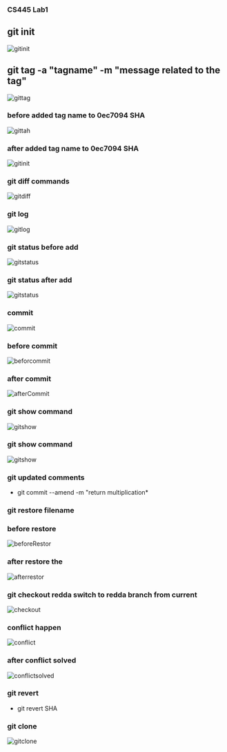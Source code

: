### CS445 Lab1
## git init

![gitinit](gitinit.png)

## git tag -a "tagname" -m "message related to the tag"
![gittag](gittag.png)
### before added tag name to 0ec7094 SHA
![gittah](tagname.png)
### after added tag name to 0ec7094 SHA
![gitinit](aftertag.png)
### git diff commands
![gitdiff](gitdiff.png)
### git log 
 ![gitlog](gitlog.png)
 ### git status before add
 ![gitstatus](gits1.png)
 ### git status after add
 ![gitstatus](gits2.png)
 ### commit 
 ![commit](commit.png)
 ### before commit 
 ![beforcommit](beforeCommit.png)
 ### after commit 
 ![afterCommit](afterCommit.png)
 ### git show command 
 ![gitshow](gitshowcom.png)
 ### git show command 
 ![gitshow](gitshow.png)

 ### git updated comments 
 *  git commit --amend -m  "return multiplication*
 ### git restore filename
 ### before restore
  ![beforeRestor](newfile.png)
### after restore the 
![afterrestor](afterrestore.png)

### git checkout redda switch to redda branch from current 
![checkout](checkout.png)
### conflict happen 
![conflict](confilict.png)

### after conflict solved 
 ![conflictsolved](conflictresolved.png)

### git revert 
   * git revert SHA 
### git clone 
  ![gitclone](gitclone.png)


